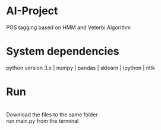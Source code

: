 # AI-Project
POS tagging based on HMM and Veterbi Algorithm

# System dependencies
python version 3.x |
numpy |
pandas |
sklearn |
Ipython |
nltk

# Run
<br>Download the files to the same folder
<br>run main.py from the terminal
